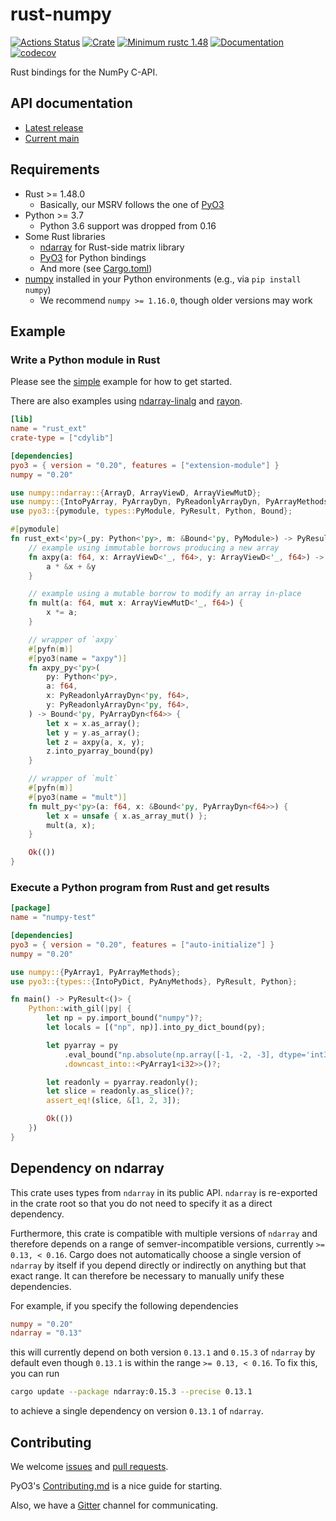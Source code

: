 rust-numpy
===========
[![Actions Status](https://github.com/PyO3/rust-numpy/workflows/CI/badge.svg)](https://github.com/PyO3/rust-numpy/actions)
[![Crate](https://img.shields.io/crates/v/numpy.svg)](https://crates.io/crates/numpy)
[![Minimum rustc 1.48](https://img.shields.io/badge/rustc-1.48+-blue.svg)](https://rust-lang.github.io/rfcs/2495-min-rust-version.html)
[![Documentation](https://docs.rs/numpy/badge.svg)](https://docs.rs/numpy)
[![codecov](https://codecov.io/gh/PyO3/rust-numpy/branch/main/graph/badge.svg)](https://codecov.io/gh/PyO3/rust-numpy)

Rust bindings for the NumPy C-API.

## API documentation
- [Latest release](https://docs.rs/numpy)
- [Current main](https://pyo3.github.io/rust-numpy)

## Requirements
- Rust >= 1.48.0
  - Basically, our MSRV follows the one of [PyO3](https://github.com/PyO3/pyo3)
- Python >= 3.7
  - Python 3.6 support was dropped from 0.16
- Some Rust libraries
  - [ndarray](https://github.com/rust-ndarray/ndarray) for Rust-side matrix library
  - [PyO3](https://github.com/PyO3/pyo3) for Python bindings
  - And more (see [Cargo.toml](Cargo.toml))
- [numpy](https://numpy.org/) installed in your Python environments (e.g., via `pip install numpy`)
  - We recommend `numpy >= 1.16.0`, though older versions may work

## Example

### Write a Python module in Rust

Please see the [simple](examples/simple) example for how to get started.

There are also examples using [ndarray-linalg](examples/linalg) and [rayon](examples/parallel).

```toml
[lib]
name = "rust_ext"
crate-type = ["cdylib"]

[dependencies]
pyo3 = { version = "0.20", features = ["extension-module"] }
numpy = "0.20"
```

```rust
use numpy::ndarray::{ArrayD, ArrayViewD, ArrayViewMutD};
use numpy::{IntoPyArray, PyArrayDyn, PyReadonlyArrayDyn, PyArrayMethods};
use pyo3::{pymodule, types::PyModule, PyResult, Python, Bound};

#[pymodule]
fn rust_ext<'py>(_py: Python<'py>, m: &Bound<'py, PyModule>) -> PyResult<()> {
    // example using immutable borrows producing a new array
    fn axpy(a: f64, x: ArrayViewD<'_, f64>, y: ArrayViewD<'_, f64>) -> ArrayD<f64> {
        a * &x + &y
    }

    // example using a mutable borrow to modify an array in-place
    fn mult(a: f64, mut x: ArrayViewMutD<'_, f64>) {
        x *= a;
    }

    // wrapper of `axpy`
    #[pyfn(m)]
    #[pyo3(name = "axpy")]
    fn axpy_py<'py>(
        py: Python<'py>,
        a: f64,
        x: PyReadonlyArrayDyn<'py, f64>,
        y: PyReadonlyArrayDyn<'py, f64>,
    ) -> Bound<'py, PyArrayDyn<f64>> {
        let x = x.as_array();
        let y = y.as_array();
        let z = axpy(a, x, y);
        z.into_pyarray_bound(py)
    }

    // wrapper of `mult`
    #[pyfn(m)]
    #[pyo3(name = "mult")]
    fn mult_py<'py>(a: f64, x: &Bound<'py, PyArrayDyn<f64>>) {
        let x = unsafe { x.as_array_mut() };
        mult(a, x);
    }

    Ok(())
}
```

### Execute a Python program from Rust and get results

``` toml
[package]
name = "numpy-test"

[dependencies]
pyo3 = { version = "0.20", features = ["auto-initialize"] }
numpy = "0.20"
```

```rust
use numpy::{PyArray1, PyArrayMethods};
use pyo3::{types::{IntoPyDict, PyAnyMethods}, PyResult, Python};

fn main() -> PyResult<()> {
    Python::with_gil(|py| {
        let np = py.import_bound("numpy")?;
        let locals = [("np", np)].into_py_dict_bound(py);

        let pyarray = py
            .eval_bound("np.absolute(np.array([-1, -2, -3], dtype='int32'))", Some(&locals), None)?
            .downcast_into::<PyArray1<i32>>()?;

        let readonly = pyarray.readonly();
        let slice = readonly.as_slice()?;
        assert_eq!(slice, &[1, 2, 3]);

        Ok(())
    })
}
```

## Dependency on ndarray

This crate uses types from `ndarray` in its public API. `ndarray` is re-exported
in the crate root so that you do not need to specify it as a direct dependency.

Furthermore, this crate is compatible with multiple versions of `ndarray` and therefore depends
on a range of semver-incompatible versions, currently `>= 0.13, < 0.16`. Cargo does not
automatically choose a single version of `ndarray` by itself if you depend directly or indirectly
on anything but that exact range. It can therefore be necessary to manually unify these dependencies.

For example, if you specify the following dependencies

```toml
numpy = "0.20"
ndarray = "0.13"
```

this will currently depend on both version `0.13.1` and `0.15.3` of `ndarray` by default
even though `0.13.1` is within the range `>= 0.13, < 0.16`. To fix this, you can run

```sh
cargo update --package ndarray:0.15.3 --precise 0.13.1
```

to achieve a single dependency on version `0.13.1` of `ndarray`.

## Contributing

We welcome [issues](https://github.com/PyO3/rust-numpy/issues)
and [pull requests](https://github.com/PyO3/rust-numpy/pulls).

PyO3's [Contributing.md](https://github.com/PyO3/pyo3/blob/main/Contributing.md)
is a nice guide for starting.

Also, we have a [Gitter](https://gitter.im/PyO3/Lobby) channel for communicating.

